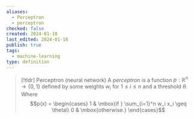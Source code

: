 ```yaml
---
aliases:
  - Perceptron
  - perceptron
checked: false
created: 2024-01-18
last_edited: 2024-01-18
publish: true
tags:
  - machine-learning
type: definition
---
```

>[!tldr] Perceptron (neural network)
>A *perceptron* is a function $p: \mathbb{R}^n \rightarrow \{0,1\}$ defined by some weights $w_i$ for $1 \leq i \leq n$ and a threshold $\theta$. Where
>$$p(x) = \begin{cases} 1 & \mbox{if } \sum_{i=1}^n w_i x_i \geq \theta\\ 0 & \mbox{otherwise.} \end{cases}$$


